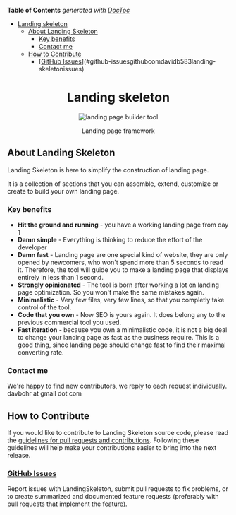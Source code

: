 <!-- START doctoc generated TOC please keep comment here to allow auto update -->
<!-- DON'T EDIT THIS SECTION, INSTEAD RE-RUN doctoc TO UPDATE -->
**Table of Contents**  *generated with [DocToc](https://github.com/thlorenz/doctoc)*

- [Landing skeleton](#landing-skeleton)
  - [About Landing Skeleton](#about-landing-skeleton)
    - [Key benefits](#key-benefits)
    - [Contact me](#contact-me)
  - [How to Contribute](#how-to-contribute)
    - [[GitHub Issues](//github.com/davidb583/landing-skeleton/issues)](#github-issuesgithubcomdavidb583landing-skeletonissues)

<!-- END doctoc generated TOC please keep comment here to allow auto update -->

<h1 align="center">Landing skeleton</h1>
<p align="center">
  <img title="landing page builder tool" src='http://www.follomie.fr/images/website-design-2-xxl.png' />
</p>
<p align="center">Landing page framework</p>


## About Landing Skeleton

Landing Skeleton is here to simplify the construction of landing page.

It is a collection of sections that you can assemble, extend, customize or create to build your own landing page.


### Key benefits

 - **Hit the ground and running** - you have a working landing page from day 1
 - **Damn simple** - Everything is thinking to reduce the effort of the developer
 - **Damn fast** - Landing page are one special kind of website, they are only opened by newcomers, who won't spend more than 5 seconds to read it. Therefore, the tool will guide you to make a landing page that displays entirely in less than 1 second.
 - **Strongly opinionated** - The tool is born after working a lot on landing page optimization. So you won't make the same mistakes again.
 - **Minimalistic** - Very few files, very few lines, so that you completly take control of the tool.
 - **Code that you own** -  Now SEO is yours again. It does belong any to the previous commercial tool you used.
 - **Fast iteration** - because you own a minimalistic code, it is not a big deal to change your landing page as fast as the business require. This is a good thing, since landing page should change fast to find their maximal converting rate.


### Contact me

We're happy to find new contributors, we reply to each request individually. davbohr at gmail dot com

## How to Contribute

If you would like to contribute to Landing Skeleton source code, please read
the [guidelines for pull requests and contributions](docs/CONTRIBUTING.md).
Following these guidelines will help make your contributions easier to
bring into the next release.

### [GitHub Issues](//github.com/davidb583/landing-skeleton/issues)

Report issues with LandingSkeleton, submit pull requests to fix problems, or to
create summarized and documented feature requests (preferably with pull
requests that implement the feature).
